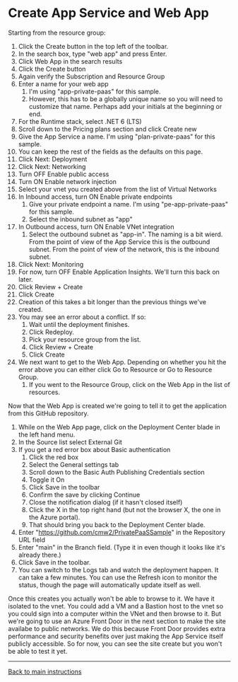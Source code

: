 # Create App Service and Web App

Starting from the resource group:

1. Click the Create button in the top left of the toolbar.
1. In the search box, type "web app" and press Enter.
1. Click Web App in the search results
1. Click the Create button
1. Again verify the Subscription and Resource Group
1. Enter a name for your web app
	1. I'm using "app-private-paas" for this sample.
	1. However, this has to be a globally unique name so you will need to customize that name.  Perhaps add your initials at the beginning or end.
1. For the Runtime stack, select .NET 6 (LTS)
1. Scroll down to the Pricing plans section and click Create new
1. Give the App Service a name.  I'm using "plan-private-paas" for this sample.
1. You can keep the rest of the fields as the defaults on this page.
1. Click Next: Deployment
1. Click Next: Networking
1. Turn OFF Enable public access
1. Turn ON Enable network injection
1. Select your vnet you created above from the list of Virtual Networks
1. In Inbound access, turn ON Enable private endpoints
	1. Give your private endpoint a name.  I'm using "pe-app-private-paas" for this sample.
	1. Select the inbound subnet as "app"
1. In Outbound access, turn ON Enable VNet integration
	1. Select the outbound subnet as "app-in". The naming is a bit wierd.  From the point of view of the App Service this is the outbound subnet.  From the point of view of the network, this is the inbound subnet.
1. Click Next: Monitoring
1. For now, turn OFF Enable Application Insights.  We'll turn this back on later.
1. Click Review + Create
1. Click Create
1. Creation of this takes a bit longer than the previous things we've created.
1. You may see an error about a conflict.  If so:
	1. Wait until the deployment finishes.
	1. Click Redeploy.
	1. Pick your resource group from the list.
	1. Click Review + Create
	1. Click Create
1. We next want to get to the Web App.  Depending on whether you hit the error above you can either click Go to Resource or Go to Resource Group.
	1. If you went to the Resource Group, click on the Web App in the list of resources.

Now that the Web App is created we're going to tell it to get the application from this GitHub repository.

1. While on the Web App page, click on the Deployment Center blade in the left hand menu.
1. In the Source list select External Git
1. If you get a red error box about Basic authentication
	1. Click the red box
	1. Select the General settings tab
	1. Scroll down to the Basic Auth Publishing Credentials section
	1. Toggle it On
	1. Click Save in the toolbar
	1. Confirm the save by clicking Continue
	1. Close the notification dialog (if it hasn't closed itself)
	1. Click the X in the top right hand (but not the browser X, the one in the Azure portal).
	1. That should bring you back to the Deployment Center blade.
1. Enter "https://github.com/cmw2/PrivatePaaSSample" in the Repository URL field
1. Enter "main" in the Branch field.  (Type it in even though it looks like it's already there.)
1. Click Save in the toolbar.
1. You can switch to the Logs tab and watch the deployment happen.  It can take a few minutes.  You can use the Refresh icon to monitor the status, though the page will automatically update itself as well.

Once this creates you actually won't be able to browse to it.  We have it isolated to the vnet.  You could add a VM and a Bastion host to the vnet so you could sign into a computer within the VNet and then browse to it.  But we're going to use an Azure Front Door in the next section to make the site availabe to public networks.  We do this because Front Door provides extra performance and security benefits over just making the App Service itself publicly accessible.  So for now, you can see the site create but you won't be able to test it yet.


---
[Back to main instructions](/README.md)